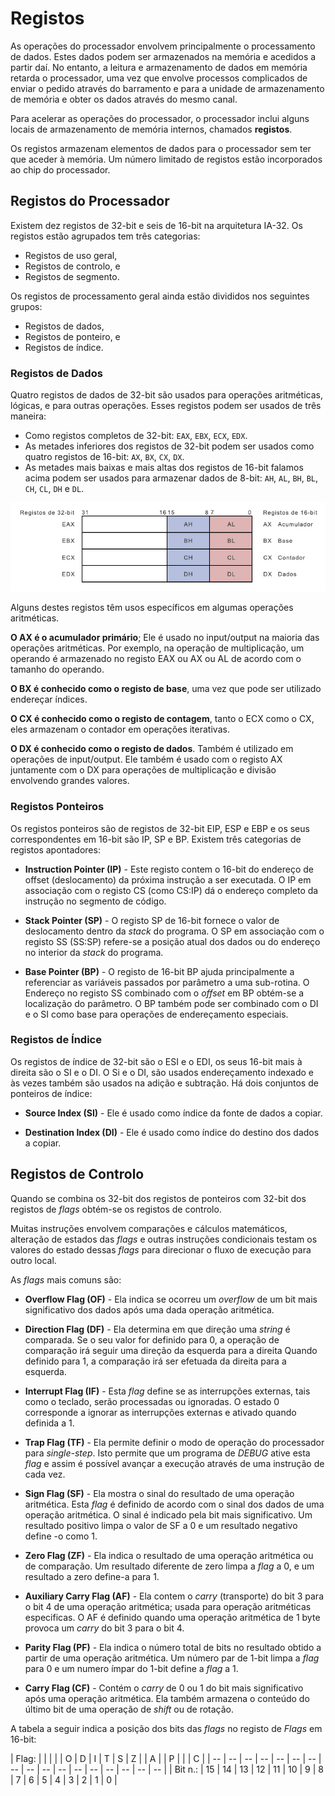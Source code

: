 # Registos

As operações do processador envolvem principalmente o processamento de dados. Estes dados podem ser armazenados na memória e acedidos a partir daí. No entanto, a leitura e armazenamento de dados em memória retarda o processador, uma vez que envolve processos complicados de enviar o pedido através do barramento e para a unidade de armazenamento de memória e obter os dados através do mesmo canal.

Para acelerar as operações do processador, o processador inclui alguns locais de armazenamento de memória internos, chamados **registos**.

Os registos armazenam elementos de dados para o processador sem ter que aceder à memória. Um número limitado de registos estão incorporados ao chip do processador.

## Registos do Processador

Existem dez registos de 32-bit e seis de 16-bit na arquitetura IA-32. Os registos estão agrupados tem três categorias:

* Registos de uso geral,
* Registos de controlo, e
* Registos de segmento.

Os registos de processamento geral ainda estão divididos nos seguintes grupos:

* Registos de dados,
* Registos de ponteiro, e
* Registos de índice.

### Registos de Dados

Quatro registos de dados de 32-bit são usados para operações aritméticas, lógicas, e para outras operações. Esses registos podem ser usados de três maneira:

* Como registos completos de 32-bit: `EAX`, `EBX`, `ECX`, `EDX`.
* As metades inferiores dos registos de 32-bit podem ser usados como quatro registos de 16-bit: `AX`, `BX`, `CX`, `DX`.
* As metades mais baixas e mais altas dos registos de 16-bit falamos acima podem ser usados para armazenar dados de 8-bit: `AH`, `AL`, `BH`, `BL`, `CH`, `CL`, `DH` e `DL`.

![Registos](./imgs/registos.jpg)

Alguns destes registos têm usos específicos em algumas operações aritméticas.

**O AX é o acumulador primário**; Ele é usado no input/output na maioria das operações aritméticas. Por exemplo, na operação de multiplicação, um operando é armazenado no registo EAX ou AX ou AL de acordo com o tamanho do operando.

**O BX é conhecido como o registo de base**, uma vez que pode ser utilizado endereçar índices.

**O CX é conhecido como o registo de contagem**, tanto o ECX como o CX, eles armazenam o contador em operações iterativas.

**O DX é conhecido como o registo de dados**. Também é utilizado em operações de input/output. Ele também é usado com o registo AX juntamente com o DX para operações de multiplicação e divisão envolvendo grandes valores.

### Registos Ponteiros

Os registos ponteiros são de registos de 32-bit EIP, ESP e EBP e os seus correspondentes em 16-bit são IP, SP e BP. Existem três categorias de registos apontadores:

* **Instruction Pointer (IP)** - Este registo contem o 16-bit do endereço de offset (deslocamento) da próxima instrução a ser executada. O IP em associação com o registo CS (como CS:IP) dá o endereço completo da instrução no segmento de código.

* **Stack Pointer (SP)** - O registo SP de 16-bit fornece o valor de deslocamento dentro da *stack* do programa. O SP em associação com o registo SS (SS:SP) refere-se a posição atual dos dados ou do endereço no interior da *stack* do programa.

* **Base Pointer (BP)** - O registo de 16-bit BP ajuda principalmente a referenciar as variáveis passados por parâmetro a uma sub-rotina. O Endereço no registo SS combinado com o *offset* em BP obtém-se a localização do parâmetro. O BP também pode ser combinado com o DI e o SI como base para operações de endereçamento especiais.

### Registos de Índice

Os registos de índice de 32-bit são o ESI e o EDI, os seus 16-bit mais à direita são o SI e o DI. O Si e o DI, são usados endereçamento indexado e às vezes também são usados na adição e subtração. Há dois conjuntos de ponteiros de índice:

* **Source Index (SI)** - Ele é usado como índice da fonte de dados a copiar.

* **Destination Index (DI)** - Ele é usado como índice do destino dos dados a copiar.

## Registos de Controlo

Quando se combina os 32-bit dos registos de ponteiros com 32-bit dos registos de *flags* obtém-se os registos de controlo.

Muitas instruções envolvem comparações e cálculos matemáticos, alteração de estados das *flags* e outras instruções condicionais testam os valores do estado dessas *flags* para direcionar o fluxo de execução para outro local.

As *flags* mais comuns são:

* **Overflow Flag (OF)** - Ela indica se ocorreu um *overflow* de um bit mais significativo dos dados após uma dada operação aritmética.

* **Direction Flag (DF)** - Ela determina em que direção uma *string* é comparada. Se o seu valor for definido para 0, a operação de comparação irá seguir uma direção da esquerda para a direita Quando definido para 1, a comparação irá ser efetuada da direita para a esquerda.

* **Interrupt Flag (IF)** - Esta *flag* define se as interrupções externas, tais como o teclado, serão processadas ou ignoradas. O estado 0 corresponde a ignorar as interrupções externas e ativado quando definida a 1.

* **Trap Flag (TF)** - Ela permite definir o modo de operação do processador para *single-step*. Isto permite que um programa de *DEBUG* ative esta *flag* e assim é possível avançar a execução através de uma instrução de cada vez.

* **Sign Flag (SF)** - Ela mostra o sinal do resultado de uma operação aritmética. Esta *flag* é definido de acordo com o sinal dos dados de uma operação aritmética. O sinal é indicado pela bit mais significativo. Um resultado positivo limpa o valor de SF a 0 e um resultado negativo define -o como 1.

* **Zero Flag (ZF)** - Ela indica o resultado de uma operação aritmética ou de comparação. Um resultado diferente de zero limpa a *flag* a 0, e um resultado a zero define-a para 1.

* **Auxiliary Carry Flag (AF)** - Ela contem o *carry* (transporte) do bit 3 para o bit 4 de uma operação aritmética; usada para operação aritméticas especificas. O AF é definido quando uma operação aritmética de 1 byte provoca um *carry* do bit 3 para o bit 4.

* **Parity Flag (PF)** - Ela indica o número total de bits no resultado obtido a partir de uma operação aritmética. Um número par de 1-bit limpa a *flag* para 0 e um numero ímpar do 1-bit define a *flag* a 1.

* **Carry Flag (CF)** - Contém o *carry* de 0 ou 1 do bit mais significativo após uma operação aritmética. Ela também armazena o conteúdo do último bit de uma operação de *shift* ou de rotação.

A tabela a seguir indica a posição dos bits das *flags* no registo de *Flags* em 16-bit:


| Flag: |  |  |  |  | O | D | I | T | S | Z |  | A |  | P | | | C |
| -- | -- | -- | -- | -- | -- | -- | -- | -- | -- | -- | -- | -- | -- | -- | -- | -- |
| Bit n.: | 15 | 14 | 13 | 12 | 11 | 10 | 9 | 8 | 7 | 6 | 5 | 4 | 3 | 2 | 1 | 0 |





